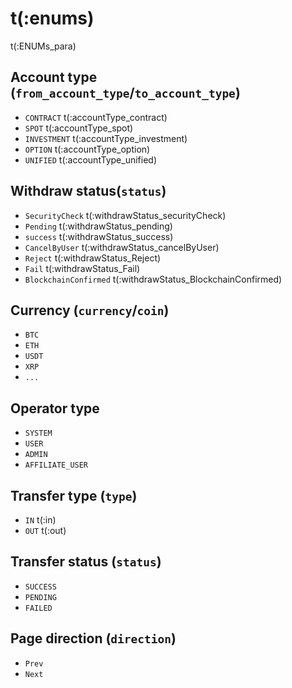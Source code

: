 # t(:enums)
t(:ENUMs_para)

## Account type (`from_account_type`/`to_account_type`)
* `CONTRACT`  t(:accountType_contract)
* `SPOT`      t(:accountType_spot)
* `INVESTMENT` t(:accountType_investment)
* `OPTION` t(:accountType_option)
* `UNIFIED` t(:accountType_unified)

## Withdraw status(`status`)
* `SecurityCheck` t(:withdrawStatus_securityCheck)
* `Pending` t(:withdrawStatus_pending)
* `success` t(:withdrawStatus_success)
* `CancelByUser` t(:withdrawStatus_cancelByUser)
* `Reject` t(:withdrawStatus_Reject)
* `Fail` t(:withdrawStatus_Fail)
* `BlockchainConfirmed` t(:withdrawStatus_BlockchainConfirmed)

## Currency (`currency`/`coin`)
* `BTC`
* `ETH`
* `USDT`
* `XRP`
* `...`

## Operator type
* `SYSTEM`
* `USER`
* `ADMIN`
* `AFFILIATE_USER`

## Transfer type (`type`)
* `IN` t(:in)
* `OUT` t(:out)

## Transfer status (`status`)
* `SUCCESS`
* `PENDING`
* `FAILED`

## Page direction (`direction`)
* `Prev`
* `Next`
